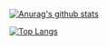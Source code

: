 [![Anurag's github stats](https://github-readme-stats.vercel.app/api?username=PinkPig-ink)](https://github.com/anuraghazra/github-readme-stats)

[![Top Langs](https://github-readme-stats.vercel.app/api/top-langs/?username=PinkPig-ink&layout=compact)](https://github.com/anuraghazra/github-readme-stats)
